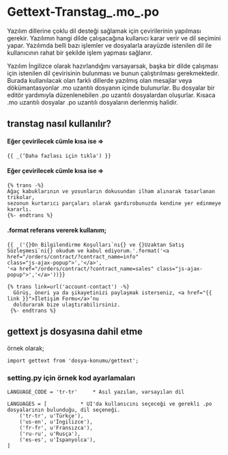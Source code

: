 # Gettext-Transtag_.mo_.po

Yazılım dillerine çoklu dil desteği sağlamak için çevirilerinin yapılması gerekir. Yazılımın hangi dilde çalışacağına kullanıcı karar verir ve dil seçimini yapar. Yazılımda belli bazı işlemler ve dosyalarla arayüzde istenilen dil ile kullanıcının rahat bir şekilde işlem yapması sağlanır.

Yazılım İngilizce olarak hazırlandığını varsayarsak, başka bir dilde çalışması için istenilen dil çevirisinin bulunması ve bunun çalıştırılması gerekmektedir. Burada kullanılacak olan farklı dillerde yazılmış olan mesajlar veya dökümantasyonlar .mo uzantılı dosyanın içinde bulunurlar. Bu dosyalar bir editör yardımıyla düzenlenebilen .po uzantılı dosyalardan oluşurlar. Kısaca .mo uzantılı dosyalar .po uzantılı dosyaların derlenmiş halidir. 


## transtag nasıl kullanılır?

#### Eğer çevirilecek cümle kısa ise =>
```
{{ _(‘Daha fazlası için tıkla') }}
```
#### Eğer çevirilecek cümle kısa ise =>

```
{% trans -%}
Ağaç kabuklarının ve yosunların dokusundan ilham alınarak tasarlanan trikolar,
sezonun kurtarıcı parçaları olarak gardırobunuzda kendine yer edinmeye kararlı. 
{%- endtrans %}
```
#### .format referans vererek kullanım;

````
{{ _('{}Ön Bilgilendirme Koşulları`nı{} ve {}Uzaktan Satış
Sözleşmesi`ni{} okudum ve kabul ediyorum.'.format('<a href="/orders/contract/?contract_name=info"
class="js-ajax-popup">','</a>',
'<a href="/orders/contract/?contract_name=sales" class="js-ajax-popup">','</a>'))}}
````

````
{% trans link=url('account-contact') -%}
  Görüş, öneri ya da şikayetinizi paylaşmak isterseniz, <a href="{{ link }}">İletişim Formu</a>’nu 
  doldurarak bize ulaştırabilirsiniz.
 {%- endtrans %}
````

##  gettext js dosyasına dahil etme
örnek olarak;
````
import gettext from 'dosya-konumu/gettext';
````

### setting.py için örnek kod ayarlamaları
````
LANGUAGE_CODE = 'tr-tr' 	* Asıl yazılan, varsayılan dil

LANGUAGES = [  			* UI'da kullanıcını seçeceği ve gerekli .po dosyalarının bulunduğu, dil seçeneği.  
    ('tr-tr', u'Türkçe'),      
    ('us-en', u'İngilizce'),
    ('fr-fr', u'Fransızca'),
    ('ru-ru', u'Rusça'),
    ('es-es', u'İspanyolca'),
]
````

